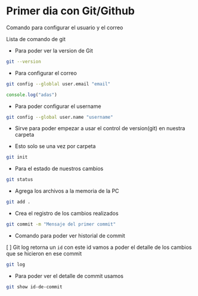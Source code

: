 # Primer dia con Git/Github

Comando para configurar el usuario y el correo

Lista de comando de git

* Para poder ver la version de Git

```bash
git --version
```

* Para configurar el correo
```bash
git config --globlal user.email "email"
```

```js
console.log("adas")
```
* Para poder configurar el username
```bash
git config --global user.name "username"
```

* Sirve para poder empezar a usar el control de version(git) en nuestra carpeta

*  Esto solo se una vez por carpeta

```bash
git init
```

* Para el estado de nuestros cambios
```bash
git status
```

* Agrega los archivos a la memoria de la PC
```bash
git add .
```

* Crea el registro de los cambios realizados
```bash
git commit -m "Mensaje del primer commit"
```
* Comando para poder ver historial de commit

[ ] Git log retorna un `id` con este id vamos a poder el detalle de los cambios que se hicieron en ese commit
```bash
git log
```

* Para poder ver el detalle de commit usamos
```bash
git show id-de-commit
```

